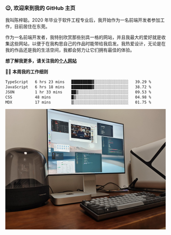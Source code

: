 ### 😉, 欢迎来到我的 GitHub 主页

我叫陈梓聪。2020 年毕业于软件工程专业后，我开始作为一名前端开发者参加工作，目前居住在东莞。

作为一名前端开发者，我特别欣赏那些别具一格的网站，并且我最大的爱好就是收集这些网站，以便于在我构思自己的作品时能带给我启发。我热爱设计，无论是在我的作品还是我的生活空间，我都会努力让它们拥有最佳的体验。

**想了解我更多，请关注我的[个人网站](https://leoku.top)**

🧑‍💻 **本周我的工作细则**
<!--START_SECTION:waka-->
```text
TypeScript   6 hrs 23 mins   █████████▓░░░░░░░░░░░░░░░   39.29 % 
JavaScript   6 hrs 18 mins   █████████▓░░░░░░░░░░░░░░░   38.72 % 
JSON         1 hr 33 mins    ██▒░░░░░░░░░░░░░░░░░░░░░░   09.53 % 
CSS          48 mins         █▒░░░░░░░░░░░░░░░░░░░░░░░   04.98 % 
MDX          17 mins         ▒░░░░░░░░░░░░░░░░░░░░░░░░   01.75 % 
```
<!--END_SECTION:waka-->

![desktop](./mine.jpg)
